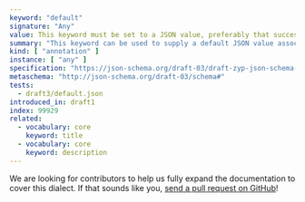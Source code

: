 ```yaml
---
keyword: "default"
signature: "Any"
value: This keyword must be set to a JSON value, preferably that successfully validates against the corresponding subschema
summary: "This keyword can be used to supply a default JSON value associated with a particular schema."
kind: [ "annotation" ]
instance: [ "any" ]
specification: "https://json-schema.org/draft-03/draft-zyp-json-schema-03.pdf#5.20"
metaschema: "http://json-schema.org/draft-03/schema#"
tests:
  - draft3/default.json
introduced_in: draft1
index: 99929
related:
  - vocabulary: core
    keyword: title
  - vocabulary: core
    keyword: description
---
```


We are looking for contributors to help us fully expand the documentation to
cover this dialect. If that sounds like you, [send a pull
request on GitHub](https://github.com/sourcemeta/learnjsonschema.com/pulls)!
